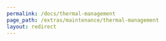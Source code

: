 ```yaml
---
permalink: /docs/thermal-management
page_path: /extras/maintenance/thermal-management
layout: redirect
---
```

